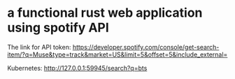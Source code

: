 # a functional rust web application using spotify API

The link for API token: https://developer.spotify.com/console/get-search-item/?q=Muse&type=track&market=US&limit=5&offset=5&include_external=

Kubernetes: http://127.0.0.1:59945/search?q=bts
